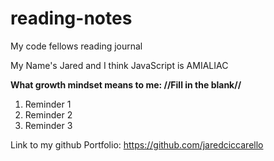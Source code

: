 # reading-notes

My code fellows reading journal

My Name's Jared and I think JavaScript is AMIALIAC

**What growth mindset means to me: //Fill in the blank//**

1. Reminder 1
2. Reminder 2
3. Reminder 3

Link to my github Portfolio: https://github.com/jaredciccarello
